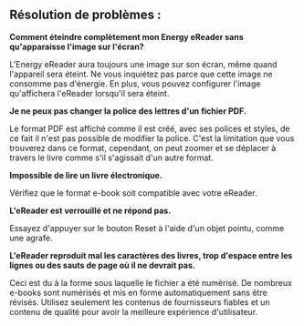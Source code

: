 ## Résolution de problèmes : 

**Comment éteindre complètement mon Energy eReader sans qu'apparaisse l'image sur l'écran?**

L'Energy eReader aura toujours une image sur son écran, même quand l'appareil sera éteint. Ne vous inquiétez pas parce que cette image ne consomme pas d'énergie. En plus, vous pouvez configurer l'image qu'affichera l'eReader lorsqu'il sera éteint. 

**Je ne peux pas changer la police des lettres d'un fichier PDF.**

Le format PDF est affiché comme il est créé, avec ses polices et styles, de ce fait il n'est pas possible de modifier la police. C'est la limitation que vous trouverez dans ce format, cependant, on peut zoomer et se déplacer à travers le livre comme s'il s'agissait d'un autre format. 

**Impossible de lire un livre électronique.**

Vérifiez que le format e-book soit compatible avec votre eReader. 

**L'eReader est verrouillé et ne répond pas.**

Essayez d'appuyer sur le bouton Reset à l'aide d'un objet pointu, comme une agrafe.

**L'eReader reproduit mal les caractères des livres, trop d'espace entre les lignes ou des sauts de page où il ne devrait pas.**

Ceci est du à la forme sous laquelle le fichier a été numérisé. De nombreux e-books sont numérisés et mis en forme automatiquement sans être révisés. Utilisez seulement les contenus de fournisseurs fiables et un contenu de qualité pour avoir la meilleure expérience d'utilisateur. 
